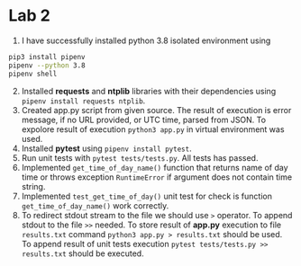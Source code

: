 # Lab 2
1. I have successfully installed python 3.8 isolated  environment using 
```bash
pip3 install pipenv 
pipenv --python 3.8
pipenv shell
```
2. Installed **requests** and **ntplib** libraries with their dependencies using `pipenv install requests ntplib`.
3. Created app.py script from given source. The result of execution is error message, if no URL provided, or UTC time, parsed from JSON. To expolore result of execution `python3 app.py` in virtual environment was used.
4. Installed **pytest** using `pipenv install pytest`.
5. Run unit tests with `pytest tests/tests.py`. All tests has passed.
6. Implemented `get_time_of_day_name()` function that returns name of day time or throws exception `RuntimeError` if argument does not contain time string.
7. Implemented `test_get_time_of_day()` unit test for check is function `get_time_of_day_name()` work correctly.
8. To redirect stdout stream to the file we should use `>` operator. To append stdout to the file `>>` needed. To store result of **app.py** execution to file `results.txt` command `python3 app.py > results.txt` should be used. To append result of unit tests execution `pytest tests/tests.py >> results.txt` should be executed. 